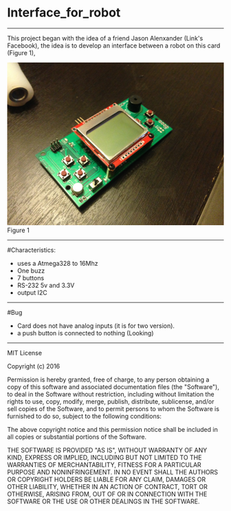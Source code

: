 # Interface_for_robot

***

This project began with the idea of a friend Jason Alenxander (Link's Facebook), the idea is to develop an interface between a robot on this card (Figure 1),  

![](https://raw.githubusercontent.com/JuanDValenciano/Interface_for_robot/master/Hardware/IMG_7036.JPG)
Figure 1

***

#Characteristics:

  * uses a Atmega328 to 16Mhz
  * One buzz
  * 7 buttons
  * RS-232 5v and 3.3V 
  * output I2C

***

#Bug

  * Card does not have analog inputs (it is for two version).
  * a push button is connected to nothing (Looking)



***

MIT License

Copyright (c) 2016 

Permission is hereby granted, free of charge, to any person obtaining a copy
of this software and associated documentation files (the "Software"), to deal
in the Software without restriction, including without limitation the rights
to use, copy, modify, merge, publish, distribute, sublicense, and/or sell
copies of the Software, and to permit persons to whom the Software is
furnished to do so, subject to the following conditions:

The above copyright notice and this permission notice shall be included in all
copies or substantial portions of the Software.

THE SOFTWARE IS PROVIDED "AS IS", WITHOUT WARRANTY OF ANY KIND, EXPRESS OR
IMPLIED, INCLUDING BUT NOT LIMITED TO THE WARRANTIES OF MERCHANTABILITY,
FITNESS FOR A PARTICULAR PURPOSE AND NONINFRINGEMENT. IN NO EVENT SHALL THE
AUTHORS OR COPYRIGHT HOLDERS BE LIABLE FOR ANY CLAIM, DAMAGES OR OTHER
LIABILITY, WHETHER IN AN ACTION OF CONTRACT, TORT OR OTHERWISE, ARISING FROM,
OUT OF OR IN CONNECTION WITH THE SOFTWARE OR THE USE OR OTHER DEALINGS IN THE
SOFTWARE.
